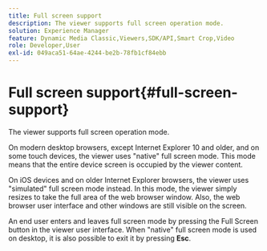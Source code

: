 ```yaml
---
title: Full screen support
description: The viewer supports full screen operation mode.
solution: Experience Manager
feature: Dynamic Media Classic,Viewers,SDK/API,Smart Crop,Video
role: Developer,User
exl-id: 049aca51-64ae-4244-be2b-78fb1cf84ebb
---
```

# Full screen support{#full-screen-support}

The viewer supports full screen operation mode.

On modern desktop browsers, except Internet Explorer 10 and older, and on some touch devices, the viewer uses "native" full screen mode. This mode means that the entire device screen is occupied by the viewer content.

On iOS devices and on older Internet Explorer browsers, the viewer uses "simulated" full screen mode instead. In this mode, the viewer simply resizes to take the full area of the web browser window. Also, the web browser user interface and other windows are still visible on the screen.

An end user enters and leaves full screen mode by pressing the Full Screen button in the viewer user interface. When "native" full screen mode is used on desktop, it is also possible to exit it by pressing **Esc**.
